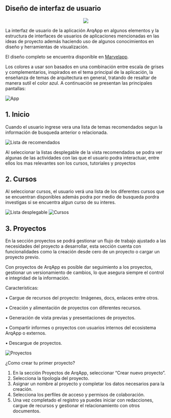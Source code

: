 ## Diseño de interfaz de usuario
<p align="center">
    <img src="https://i.postimg.cc/5N9bsGkt/ArqApp.png">
</p>
La interfaz de usuario de la aplicación ArqApp en algunos elementos y la estructura de interfaces de usuarios de aplicaciones mencionadas en las ideas de proyecto además haciendo uso de algunos conocimientos en diseño y herramientas de visualización.


El diseño completo se encuentra disponible en [Marvelapp](https://marvelapp.com/prototype/69gifd4).


Los colores a usar son basados en una combinación entre escala de grises y complementarios, inspirados en el tema principal de la aplicación, la enseñanza de temas de arquitectura en general, tratando de resaltar de manera sutil el color azul. A continuación se presentan las principales pantallas: 

![App](/images/App.PNG)

## 1. Inicio 
Cuando el usuario ingrese vera una lista de temas recomendados segun la información de busqueda anterior o relacionada.

![Lista de recomendados](/images/Listarecomendados.png)

Al seleccionar la listas desplegable de la vista recomendados se podra ver algunas de las actividades con las que el usuario podra interactuar, entre ellos los mas relevantes son los cursos, tutoriales y proyectos

## 2. Cursos
Al seleccionar cursos, el usuario verá una lista de los diferentes cursos que se encuentran disponibles además podra por medio de busqueda pordra investigas si se encuentra algun curso de su interes.

![Lista desplegable](/images/Listadesplegable.png)
![Cursos](/images/Cursos.PNG)

## 3. Proyectos
En la sección proyectos se podrá gestionar un flujo de trabajo ajustado a las necesidades del proyecto a desarrollar, esta sección cuenta con funcionalidades como la creación desde cero de un proyecto o cargar un proyecto previo.

Con proyectos de ArqApp es posible dar seguimiento a los proyectos, gestionar un versionamiento de cambios, lo que asegura siempre el control e integridad de la información.

Características:

•	Cargue de recursos del proyecto: Imágenes, docs, enlaces entre otros.

•	Creación y alimentación de proyectos con diferentes recursos.

•	Generación de vista previas y presentaciones de proyectos.

•	Compartir informes o proyectos con usuarios internos del ecosistema ArqApp o externos.

•	Descargue de proyectos.

![Proyectos](/images/Proyectos.png)

¿Como crear tu primer proyecto?

1.	En la sección Proyectos de ArqApp, seleccionar “Crear nuevo proyecto”.
2.	Selecciona la tipología del proyecto.
3.	Asignar un nombre al proyecto y completar los datos necesarios para la creación.
4.	Selecciona los perfiles de acceso y permisos de colaboración.
5.	Una vez completado el registro ya puedes iniciar con redacciones, cargue de recursos y gestionar el relacionamiento con otros documentos.

